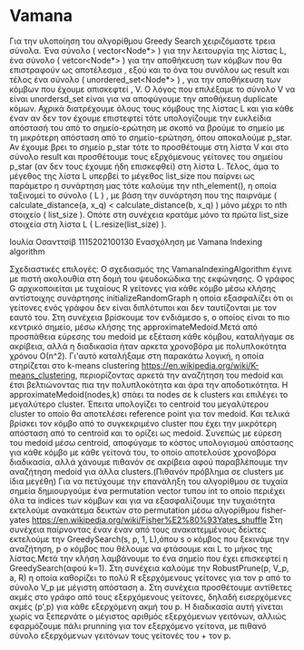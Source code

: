 # Vamana

Για την υλοποίηση του αλγορίθμου Greedy Search χειριζόμαστε τρεια σύνολα. Ένα σύνολο ( vector<Node*> ) για την λειτουργία της λίστας L, ένα σύνολο ( vetcor<Node*> ) για την αποθήκευση των κόμβων που θα επιστραφούν ως αποτέλεσμα , εξού και το όνα του συνόλου ως result και τέλος ένα σύνολο ( unordered_set<Node*> ) , για την αποθήκευση των κόμβων που έχουμε απισκεφτεί , V. Ο λόγος που επιλέξαμε το σύνολο V να είναι unordersd_set είναι για να αποφύγουμε την αποθήκευη duplicate κόμων.
Αχρικά διατρέχουμε όλους τους κόμβους της λίστας L και για κάθε έναν αν δεν τον έχουμε επιστεφτεί τότε υπολογίζουμε την ευκλείδια απόστασή του από το σημείο-ερώτηση με σκοπό να βρούμε το σημείο με τη μικρότερη απόσταση από το σημείο-ερώτηση, όπου αποκαλούμε p_star. 
Αν έχουμε βρει το σημείο p_star τότε το προσθέτουμε στη λίστα V και στο σύνολο result και προσθέτουμε τους εξρχόμενους γείτονες του σημείου p_star (αν δεν τους έχουμε ήδη επισκεφθεί) στη λίστα L.
Τέλος, άμα το μέγεθος της λίστα L υπερβεί το μέγεθος list_size που παίρνει ως παράμετρο η συνάρτηση μας τότε 
καλούμε την nth_element(), η οποία ταξινομεί το σύνολο ( L ) , με βάση την συνάρτηση που της παιρνάμε ( calculate_distance(a, x_q) < calculate_distance(b, x_q) )  μόνο μέχρι το nth στοιχείο ( list_size ). Οπότε στη συνέχεια κρατάμε μόνο τα πρώτα list_size στοιχεία στη λίστα L ( L.resize(list_size) ). 


Ιουλία Οσανττσίβ 1115202100130
Ενασχόληση με Vamana Indexing algorithm

Σχεδιαστικές επιλογές:
Ο σχεδιασμός της VamanaIndexingAlgorithm έγινε με πιστή ακολουθία στη δομή του ψευδοκώδικα της εκφώνησης. Ο γράφος G αρχικοποιείται με τυχαίους R γείτονες για κάθε κόμβο μέσω κλήσης αντίστοιχης συνάρτησης initializeRandomGraph η οποία εξασφαλίζει ότι οι γείτονες ενός γράφου δεν είναι διπλότυποι και δεν ταυτίζονται με τον εαυτό του.
Στη συνέχεια βρίσκουμε τον ενδιάμεσο s, ο οποίος είναι το πιο κεντρικό σημείο, μέσω κλήσης της approximateMedoid.Μετά από προσπάθεια εύρεσης του medoid με εξέταση κάθε κόμβου, καταλήγαμε σε ακρίβεια, αλλά η διαδικασία ήταν αρκετα χρονοβόρα με πολυπλοκότητα χρόνου Ο(n^2). Γι'αυτό καταλήξαμε στη παρακάτω λογική, η οποία στηρίζεται στο k-means clustering https://en.wikipedia.org/wiki/K-means_clustering, περιορίζοντας αρκετά την αναζήτηση του medoid και έτσι βελτιώνοντας πια την πολυπλοκότητα και άρα την αποδοτικότητα.  Η approximateMedoid(nodes,k) σπάει τα nodes σε k clusters και επιλέγει το μεγαλύτερο cluster. Έπειτα υπολογίζει το centroid του μεγαλύτερου cluster το οποίο θα αποτελέσει reference point για τον medoid. Και τελικά βρίσκει τον κόμβο από το συγκεκριμένο cluster που έχει την μικρότερη απόσταση από το centroid και το ορίζει ως medoid. Συνεπώς με εύρεση του medoid μέσω centroid, αποφύγαμε το κόστος υπολογισμού απόστασης για κάθε κόμβο με κάθε γείτονά του, το οποίο αποτελούσε χρονοβόρα διαδικασία, αλλά χάνουμε πιθανόν σε ακρίβεια αφού παραβλέπουμε την αναζήτηση medoid για άλλα clusters.(Πιθανόν πρόβλημα σε clusters με ίδια μεγέθη) 
Για να πετύχουμε την επανάληξη του αλγορίθμου σε τυχαία σημεία δημιουργούμε ένα permutation vector τυπου int το οποίο περιέχει όλα τα indices των κόμβων και για να εξασφαλίζουμε την τυχαιότητα εκτελούμε ανακάτεμα δεικτών στο permutation μέσω αλγορίθμου fisher-yates https://en.wikipedia.org/wiki/Fisher%E2%80%93Yates_shuffle
Στη συνέχεια παίρνοντας έναν έναν από τους ανακατεμμένους δείκτες εκτελούμε την GreedySearch(s, p, 1, L),όπου s ο κόμβος που ξεκινάμε την αναζήτηση, p ο κόμβος που θέλουμε να φτάσουμε και L το μήκος της λίστας.Μετά την κλήση λαμβάνουμε το ένα σημείο που έχει επισκεφτεί η GreedySearch(αφού k=1).
Στη συνέχεια καλούμε την RobustPrune(p, V_p, a, R) η οποία καθορίζει το πολύ R εξερχόμενους γείτονες για τον p από το σύνολο V_p με μέγιστη απόσταση a.
Στη συνέχεια προσθέτουμε αντίθετες ακμές στο γράφο από τους εξερχόμενους γείτονες, δηλαδή εισερχόμενες ακμές (p',p) για κάθε εξερχόμενη ακμή του p.
Η διαδικασία αυτή γίνεται χωρίς να ξεπερνάτε ο μέγιστος αριθμός εξερχόμενων γειτόνων, αλλιώς εφαρμόζουμε πάλι prunning για τον εξερχόμενο γείτονα, με πιθανό σύνολο εξερχόμενων γειτόνων τους γείτονές του + τον p.


